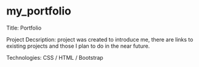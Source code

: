 # my_portfolio


Title: Portfolio

Project Decsription: 
project was created to introduce me, there are links to existing projects and those I plan to do in the near future.

Technologies:
CSS / HTML / Bootstrap 
